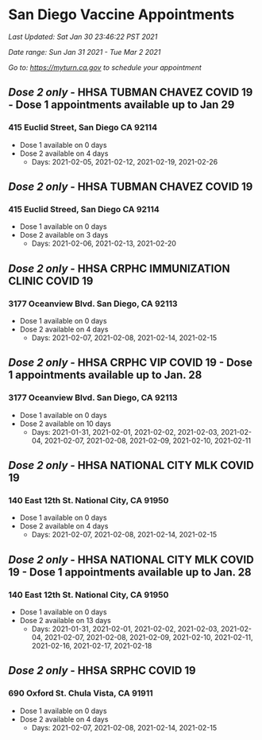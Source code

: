 # San Diego Vaccine Appointments
*Last Updated: Sat Jan 30 23:46:22 PST 2021*

*Date range: Sun Jan 31 2021 - Tue Mar 2 2021*

*Go to: https://myturn.ca.gov to schedule your appointment*


## *Dose 2 only* - HHSA TUBMAN CHAVEZ COVID 19 - Dose 1 appointments available up to Jan 29
### 415 Euclid Street, San Diego CA 92114
- Dose 1 available on 0 days
- Dose 2 available on 4 days
  - Days: 2021-02-05, 2021-02-12, 2021-02-19, 2021-02-26

## *Dose 2 only* - HHSA TUBMAN CHAVEZ COVID 19
### 415 Euclid Streed, San Diego CA 92114
- Dose 1 available on 0 days
- Dose 2 available on 3 days
  - Days: 2021-02-06, 2021-02-13, 2021-02-20

## *Dose 2 only* - HHSA CRPHC IMMUNIZATION CLINIC COVID 19
### 3177 Oceanview Blvd. San Diego, CA 92113
- Dose 1 available on 0 days
- Dose 2 available on 4 days
  - Days: 2021-02-07, 2021-02-08, 2021-02-14, 2021-02-15

## *Dose 2 only* - HHSA CRPHC VIP COVID 19 - Dose 1 appointments available up to Jan. 28
### 3177 Oceanview Blvd. San Diego, CA 92113
- Dose 1 available on 0 days
- Dose 2 available on 10 days
  - Days: 2021-01-31, 2021-02-01, 2021-02-02, 2021-02-03, 2021-02-04, 2021-02-07, 2021-02-08, 2021-02-09, 2021-02-10, 2021-02-11

## *Dose 2 only* - HHSA NATIONAL CITY MLK COVID 19
### 140 East 12th St. National City, CA 91950
- Dose 1 available on 0 days
- Dose 2 available on 4 days
  - Days: 2021-02-07, 2021-02-08, 2021-02-14, 2021-02-15

## *Dose 2 only* - HHSA NATIONAL CITY MLK COVID 19 - Dose 1 appointments available up to Jan. 28
### 140 East 12th St. National City, CA 91950
- Dose 1 available on 0 days
- Dose 2 available on 13 days
  - Days: 2021-01-31, 2021-02-01, 2021-02-02, 2021-02-03, 2021-02-04, 2021-02-07, 2021-02-08, 2021-02-09, 2021-02-10, 2021-02-11, 2021-02-16, 2021-02-17, 2021-02-18

## *Dose 2 only* - HHSA SRPHC COVID 19
### 690 Oxford St. Chula Vista, CA 91911
- Dose 1 available on 0 days
- Dose 2 available on 4 days
  - Days: 2021-02-07, 2021-02-08, 2021-02-14, 2021-02-15

